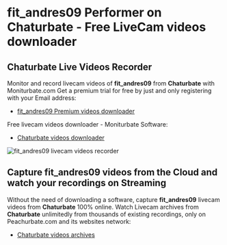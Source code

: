 # fit_andres09 Performer on Chaturbate - Free LiveCam videos downloader

## Chaturbate Live Videos Recorder

Monitor and record livecam videos of **fit_andres09** from **Chaturbate** with Moniturbate.com
Get a premium trial for free by just and only registering with your Email address:
* [fit_andres09 Premium videos downloader](https://moniturbate.com/request-demo-licence-key.html)

Free livecam videos downloader - Moniturbate Software:
* [Chaturbate videos downloader](https://moniturbate.com/moniturbate-download-software.html)

![fit_andres09 livecam videos recorder](https://peachurnet.com/templates/moniturbate-software.png)


## Capture fit_andres09 videos from the Cloud and watch your recordings on Streaming

Without the need of downloading a software, capture **fit_andres09** livecam videos from **Chaturbate** 100% online.
Watch Livecam archives from **Chaturbate** unlimitedly from thousands of existing recordings, only on Peachurbate.com and its websites network:
* [Chaturbate videos archives](https://peachurnet.com/)